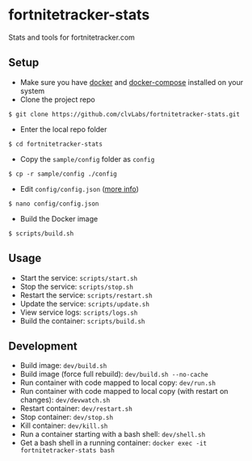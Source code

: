 # fortnitetracker-stats

Stats and tools for fortnitetracker.com

## Setup

* Make sure you have [docker](https://docs.docker.com/engine//) and [docker-compose](https://docs.docker.com/compose/) installed on your system
* Clone the project repo
```
$ git clone https://github.com/clvLabs/fortnitetracker-stats.git
```

* Enter the local repo folder
```
$ cd fortnitetracker-stats
```

* Copy the `sample/config` folder as `config`
```
$ cp -r sample/config ./config
```

* Edit `config/config.json` ([more info](sample/config/config.md))
```
$ nano config/config.json
```

* Build the Docker image
```
$ scripts/build.sh
```

## Usage

* Start the service: `scripts/start.sh`
* Stop the service: `scripts/stop.sh`
* Restart the service: `scripts/restart.sh`
* Update the service: `scripts/update.sh`
* View service logs: `scripts/logs.sh`
* Build the container: `scripts/build.sh`

## Development

* Build image: `dev/build.sh`
* Build image (force full rebuild): `dev/build.sh --no-cache`
* Run container with code mapped to local copy: `dev/run.sh`
* Run container with code mapped to local copy (with restart on changes): `dev/devwatch.sh`
* Restart container: `dev/restart.sh`
* Stop container: `dev/stop.sh`
* Kill container: `dev/kill.sh`
* Run a container starting with a bash shell: `dev/shell.sh`
* Get a bash shell in a running container: `docker exec -it fortnitetracker-stats bash`
